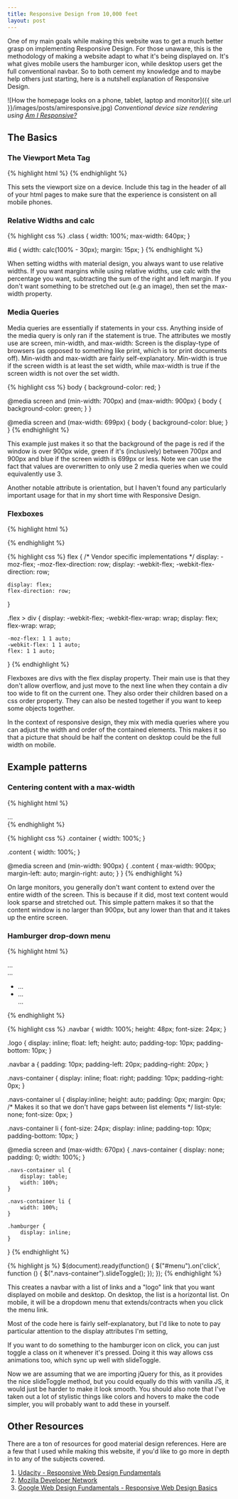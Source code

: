 ```yaml
---
title: Responsive Design from 10,000 feet
layout: post
---
```

One of my main goals while making this website was to get a much better grasp on implementing Responsive Design. For those unaware, this is the methodology of making a website adapt to what it's being displayed on. It's what gives mobile users the hamburger icon, while desktop users get the full conventional navbar. So to both cement my knowledge and to maybe help others just starting, here is a nutshell explanation of Responsive Design.

![How the homepage looks on a phone, tablet, laptop and monitor]({{ site.url }}/images/posts/amiresponsive.jpg)
*Conventional device size rendering using [Am I Responsive?](http://ami.responsivedesign.is/)*

## The Basics

### The Viewport Meta Tag

{% highlight html %}
<meta name="viewport" content="width=device-width, initial-scale=1">
{% endhighlight %}

This sets the viewport size on a device. Include this tag in the header of all of your html pages to make sure that the experience is consistent on all mobile phones. 

### Relative Widths and calc

{% highlight css %}
.class {
    width: 100%;
    max-width: 640px;
}

#id {
    width: calc(100% - 30px);
    margin: 15px;
}
{% endhighlight %}

When setting widths with material design, you always want to use relative widths. If you want margins while using relative widths, use calc with the percentage you want, subtracting the sum of the right and left margin. If you don't want something to be stretched out (e.g an image), then set the max-width property.

### Media Queries

Media queries are essentially if statements in your css. Anything inside of the media query is only ran if the statement is true. The attributes we mostly use are screen, min-width, and max-width: Screen is the display-type of browsers (as opposed to something like print, which is tor print documents off). Min-width and max-width are fairly self-explanatory. Min-width is true if the screen width is at least the set width, while max-width is true if the screen width is not over the set width.

{% highlight css %}
body {
    background-color: red;
}

@media screen and (min-width: 700px) and (max-width: 900px) {
    body {
       background-color: green;
   }
}

@media screen and (max-width: 699px) {
    body {
        background-color: blue;
    }
}
{% endhighlight %}

This example just makes it so that the background of the page is red if the window is over 900px wide, green if it's (inclusively) between 700px and 900px and blue if the screen width is 699px or less. Note we can use the fact that values are overwritten to only use 2 media queries when we could equivalently use 3.

Another notable attribute is orientation, but I haven't found any particularly important usage for that in my short time with Responsive Design.

### Flexboxes

{% highlight html %}
<div class="flex"></div>
{% endhighlight %}

{% highlight css %}
flex {
    /* Vendor specific implementations */
    display: -moz-flex;
    -moz-flex-direction: row;
    display: -webkit-flex;
    -webkit-flex-direction: row;

    display: flex;
    flex-direction: row;
}

.flex > div {
    display: -webkit-flex;
    -webkit-flex-wrap: wrap;
    display: flex;
    flex-wrap: wrap;

    -moz-flex: 1 1 auto;
    -webkit-flex: 1 1 auto;
    flex: 1 1 auto;
}
{% endhighlight %}

Flexboxes are divs with the flex display property. Their main use is that they don't allow overflow, and just move to the next line when they contain a div too wide to fit on the current one. They also order their children based on a css order property. They can also be nested together if you want to keep some objects together.

In the context of responsive design, they mix with media queries where you can adjust the width and order of the contained elements. This makes it so that a picture that should be half the content on desktop could be the full width on mobile.

## Example patterns

### Centering content with a max-width

{% highlight html %}
<div class="container">
  <div class="content">
     ...
  </div>
</div>
{% endhighlight %}

{% highlight css %}
.container {
    width: 100%;
}

.content {
    width: 100%;
}

@media screen and (min-width: 900px) {
    .content {
        max-width: 900px;
        margin-left: auto;
        margin-right: auto;
    }
}
{% endhighlight %}

On large monitors, you generally don't want content to extend over the entire width of the screen. This is because if it did, most text content would look sparse and stretched out. This simple pattern makes it so that the content window is no larger than 900px, but any lower than that and it takes up the entire screen.

### Hamburger drop-down menu

{% highlight html %}
<div class="navbar">
    <div class="nav-content">
        <div class="logo">...</div>
        <div class="hamburger"><a id="menu">...</a></div>
        <div class="navs-container"><ul>
            <li><a>...</a></li>
            <li><a>...</a></li>
            ...
        </ul></div>
    </div>
</div>
{% endhighlight %}

{% highlight css %}
.navbar {
    width: 100%;
    height: 48px;
    font-size: 24px; 
}

.logo {
    display: inline;
    float: left;
    height: auto;
    padding-top: 10px;
    padding-bottom: 10px;
}

.navbar a {
    padding: 10px;
    padding-left: 20px;
    padding-right: 20px;
}

.navs-container {
    display: inline;
    float: right;
    padding: 10px;
    padding-right: 0px;
}

.navs-container ul {
    display:inline;
    height: auto;
    padding: 0px;
    margin: 0px;
    /* Makes it so that we don't have gaps between list elements */
    list-style: none;
    font-size: 0px; 
}

.navs-container li {
    font-size: 24px;
    display: inline;
    padding-top: 10px;
    padding-bottom: 10px;
}

@media screen and (max-width: 670px) {
    .navs-container {
        display: none;
        padding: 0;
        width: 100%;
    }

    .navs-container ul {
        display: table;
        width: 100%;
    }

    .navs-container li {
        width: 100%;
    }

    .hamburger {
        display: inline;
    }
}
{% endhighlight %}

{% highlight js %}
$(document).ready(function() {
    $("#menu").on('click', function () {
        $(".navs-container").slideToggle();
    });
});
{% endhighlight %}

This creates a navbar with a list of links and a "logo" link that you want displayed on mobile and desktop. On desktop, the list is a horizontal list. On mobile, it will be a dropdown menu that extends/contracts when you click the menu link. 

Most of the code here is fairly self-explanatory, but I'd like to note to pay particular attention to the display attributes I'm setting, 

If you want to do something to the hamburger icon on click, you can just toggle a class on it whenever it's pressed. Doing it this way allows css animations too, which sync up well with slideToggle.

Now we are assuming that we are importing jQuery for this, as it provides the nice slideToggle method, but you could equally do this with vanilla JS, it would just be harder to make it look smooth. You should also note that I've taken out a lot of stylistic things like colors and hovers to make the code simpler, you will probably want to add these in yourself.

## Other Resources

There are a ton of resources for good material design references. Here are a few that I used while making this website, if you'd like to go more in depth in to any of the subjects covered.

1. [Udacity - Responsive Web Design Fundamentals](https://www.udacity.com/course/responsive-web-design-fundamentals--ud893)
2. [Mozilla Developer Network](https://developer.mozilla.org/en-US/)
3. [Google Web Design Fundamentals - Responsive Web Design Basics](https://developers.google.com/web/fundamentals/layouts/rwd-fundamentals/index?hl=en)